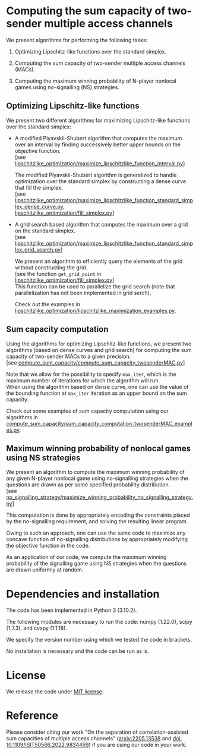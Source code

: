 # Computing the sum capacity of two-sender multiple access channels

We present algorithms for performing the following tasks:

1. Optimizing Lipschitz-like functions over the standard simplex.

2. Computing the sum capacity of two-sender multiple access channels (MACs).

3. Computing the maximum winning probability of N-player nonlocal games using no-signalling (NS) strategies.

## Optimizing Lipschitz-like functions
We present two different algorithms for maximizing Lipschitz-like functions over the standard simplex:

- A modified Piyavskii-Shubert algorithm that computes the maximum over an interval by finding successively better upper bounds on the objective function.\
  [see [lipschitzlike_optimization/maximize_lipschitzlike_function_interval.py](lipschitzlike_optimization/maximize_lipschitzlike_function_interval.py)]

  The modified Piyavskii-Shubert algorithm is generalized to handle optimization over the standard simplex by constructing a dense curve that fill the simplex.\
  [see [lipschitzlike_optimization/maximize_lipschitzlike_function_standard_simplex_dense_curve.py](lipschitzlike_optimization/maximize_lipschitzlike_function_standard_simplex_dense_curve.py),\
       [lipschitzlike_optimization/fill_simplex.py](lipschitzlike_optimization/fill_simplex.py)]

- A grid search based algorithm that computes the maximum over a grid on the standard simplex.\
  [see [lipschitzlike_optimization/maximize_lipschitzlike_function_standard_simplex_grid_search.py](lipschitzlike_optimization/maximize_lipschitzlike_function_standard_simplex_grid_search.py)]

  We present an algorithm to efficiently query the elements of the grid without constructing the grid.\
  [see the function `get_grid_point` in [lipschitzlike_optimization/fill_simplex.py](lipschitzlike_optimization/fill_simplex.py)]\
  This function can be used to parallelize the grid search (note that parallelization has not been implemented in grid serch).

  Check out the examples in [lipschitzlike_optimization/lipschitzlike_maximization_examples.py](lipschitzlike_optimization/lipschitzlike_maximization_examples.py).

## Sum capacity computation
Using the algorithms for optimizing Lipschitz-like functions, we present two algorithms (based on dense curves and grid search) for computing the sum capacity of two-sender MACs to a given precision.\
[see [compute_sum_capacity/compute_sum_capacity_twosenderMAC.py](compute_sum_capacity/compute_sum_capacity_twosenderMAC.py)]

Note that we allow for the possibility to specify `max_iter`, which is the maximum number of iterations for which the algorithm will run.\
When using the algorithm based on dense curve, one can use the value of the bounding function at `max_iter` iteration as an upper bound on the sum capacity.

Check out some examples of sum capacity computation using our algorithms in [compute_sum_capacity/sum_capacity_computation_twosenderMAC_examples.py](compute_sum_capacity/sum_capacity_computation_twosenderMAC_examples.py).

## Maximum winning probability of nonlocal games using NS strategies
We present an algorithm to compute the maximum winning probability of any given N-player nonlocal game using no-signalling strategies when the questions are drawn as per some specified probability distribution.\
[see [no_signalling_strategy/maximize_winning_probability_no_signalling_strategy.py](no_signalling_strategy/maximize_winning_probability_no_signalling_strategy.py)]

This computation is done by appropriately encoding the constraints placed by the no-signalling requirement, and solving the resulting linear program.

Owing to such an approach, one can use the same code to maximize any concave function of no-signalling distributions
by appropriately modifying the objective function in the code.

As an application of our code, we compute the maximum winning probability of the signalling game using NS strategies when the questions are drawn uniformly at random.

# Dependencies and installation
The code has been implemented in Python 3 (3.10.2).

The following modules are necessary to run the code: numpy (1.22.0), scipy (1.7.3), and cvxpy (1.1.18).

We specify the version number using which we tested the code in brackets.

No installation is necessary and the code can be run as is.

# License
We release the code under [MIT license](LICENSE).

# Reference
Please consider citing our work "On the separation of correlation-assisted sum capacities of multiple access channels" ([arxiv:2205.13538](https://arxiv.org/abs/2205.13538) and [doi: 10.1109/ISIT50566.2022.9834459](https://ieeexplore.ieee.org/abstract/document/9834459)) if you are using our code in your work.
